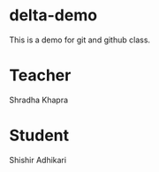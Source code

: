 # delta-demo

This is a demo for git and github class.

# Teacher

Shradha Khapra

# Student

Shishir Adhikari
